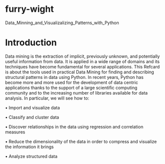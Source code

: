 furry-wight
===========

Data_Minning_and_Visualizalizing_Patterns_with_Python

Introduction
===========

Data mining is the extraction of implicit, previously unknown, and
potentially useful information from data. It is applied in a wide range
of domains and its techniques have become fundamental for several
applications.
This Refcard is about the tools used in practical Data Mining for finding
and describing structural patterns in data using Python. In recent years,
Python has become more and more used for the development of data
centric applications thanks to the support of a large scientific computing
community and to the increasing number of libraries available for data
analysis. In particular, we will see how to:

• Import and visualize data

• Classify and cluster data

• Discover relationships in the data using regression and
correlation measures

• Reduce the dimensionality of the data in order to compress
and visualize the information it brings

• Analyze structured data
